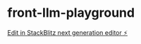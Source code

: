 # front-llm-playground

[Edit in StackBlitz next generation editor ⚡️](https://stackblitz.com/~/github.com/felipphcalado/front-llm-playground)